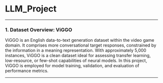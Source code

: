 # LLM_Project

---

### 1. Dataset Overview: ViGGO

ViGGO is an English data-to-text generation dataset within the video game domain. It comprises more conversational target responses, constrained by the information in a meaning representation. With approximately 5,000 instances, ViGGO is a clean dataset ideal for assessing transfer learning, low-resource, or few-shot capabilities of neural models. In this project, ViGGO is employed for model training, validation, and evaluation of performance metrics.

---
